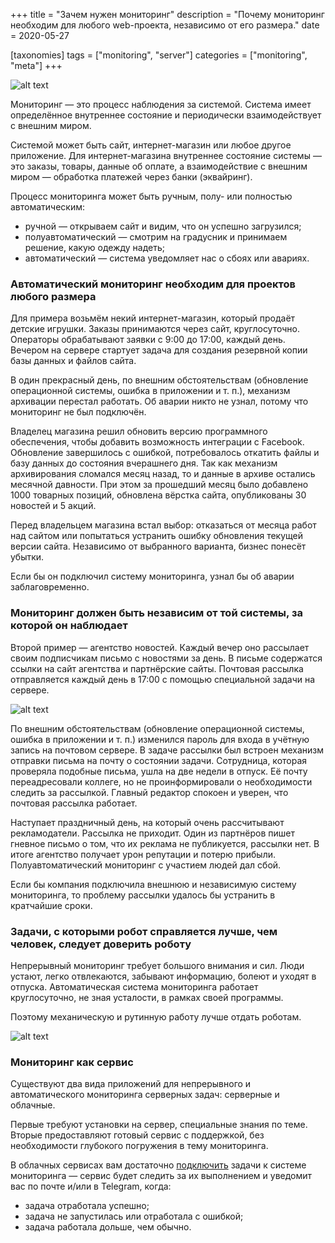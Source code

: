 +++
title = "Зачем нужен мониторинг"
description = "Почему мониторинг необходим для любого web-проекта, независимо от его размера."
date = 2020-05-27

[taxonomies]
tags = ["monitoring", "server"]
categories = ["monitoring", "meta"]
+++

![alt text](/images/why-monitoring.png "(c) Stephen Dawson")  
  
Мониторинг — это процесс наблюдения за системой. Система имеет определённое внутреннее состояние и 
периодически взаимодействует с внешним миром. 

Системой может быть сайт, интернет-магазин или любое другое приложение.
Для интернет-магазина внутреннее состояние системы — это заказы, товары, данные об оплате, а взаимодействие 
с внешним миром — обработка платежей через банки (эквайринг).  

Процесс мониторинга может быть ручным, полу- или полностью автоматическим:
- ручной — открываем сайт и видим, что он успешно загрузился; 
- полуавтоматический — смотрим на градусник и принимаем решение, какую одежду надеть;
- автоматический — система уведомляет нас о сбоях или авариях.

### Автоматический мониторинг необходим для проектов любого размера

Для примера возьмём некий интернет-магазин, который продаёт детские игрушки. 
Заказы принимаются через сайт, круглосуточно. Операторы обрабатывают заявки с 9:00 до 17:00, каждый день. 
Вечером на сервере стартует задача для создания резервной копии базы данных и файлов сайта.

В один прекрасный день, по внешним обстоятельствам (обновление операционной системы, ошибка в приложении и т. п.), 
механизм архивации перестал работать. Об аварии никто не узнал, потому что мониторинг не был подключён.  

Владелец магазина решил обновить версию программного обеспечения, чтобы добавить возможность интеграции с Facebook. 
Обновление завершилось с ошибкой, потребовалось откатить файлы и базу данных до состояния вчерашнего дня. 
Так как механизм архивирования сломался месяц назад, то и данные в архиве 
остались месячной давности. При этом за прошедший месяц было добавлено 1000 товарных позиций, обновлена вёрстка сайта, 
опубликованы 30 новостей и 5 акций.

Перед владельцем магазина встал выбор: отказаться от месяца работ над сайтом или попытаться устранить ошибку обновления
текущей версии сайта. Независимо от выбранного варианта, бизнес понесёт убытки.

Если бы он подключил систему мониторинга, узнал бы об аварии заблаговременно.
 
### Мониторинг должен быть независим от той системы, за которой он наблюдает

Второй пример — агентство новостей. Каждый вечер оно рассылает своим подписчикам письмо с новостями за день.
В письме содержатся ссылки на сайт агентства и партнёрские сайты. Почтовая рассылка отправляется каждый день в 17:00 
с помощью специальной задачи на сервере. 

![alt text](/images/why-monitoring-2.png "Внешний мониторинг")

По внешним обстоятельствам (обновление операционной системы, ошибка в приложении и т. п.) 
изменился пароль для входа в учётную запись на почтовом сервере. 
В задаче рассылки был встроен механизм отправки письма на почту о состоянии задачи. 
Сотрудница, которая проверяла подобные письма, ушла на две недели в отпуск. Её почту переадресовали коллеге, 
но не проинформировали о необходимости следить за рассылкой. Главный редактор спокоен и уверен, 
что почтовая рассылка работает.

Наступает праздничный день, на который очень рассчитывают рекламодатели. Рассылка не приходит.
Один из партнёров пишет гневное письмо о том, что их реклама не публикуется, рассылки нет. 
В итоге агентство получает урон репутации и потерю прибыли. Полуавтоматический мониторинг с участием людей дал сбой.

Если бы компания подключила внешнюю и независимую систему мониторинга, то проблему рассылки удалось бы устранить 
в кратчайшие сроки.

### Задачи, с которыми робот справляется лучше, чем человек, следует доверить роботу

Непрерывный мониторинг требует большого внимания и сил. 
Люди устают, легко отвлекаются, забывают информацию, болеют и уходят в отпуска.
Автоматическая система мониторинга работает круглосуточно, не зная усталости, в рамках своей программы.

Поэтому механическую и рутинную работу лучше отдать роботам.

![alt text](/images/why-monitoring-3.png "Автоматический мониторинг")

### Мониторинг как сервис

Существуют два вида приложений для непрерывного и автоматического мониторинга серверных задач: серверные и облачные.

Первые требуют установки на сервер, специальные знания по теме. Вторые предоставляют готовый сервис с поддержкой, 
без необходимости глубокого погружения в тему мониторинга.  

В облачных сервисах вам достаточно [подключить](https://docs.cronbox.ru/getting-started/) задачи 
к системе мониторинга — сервис будет следить за их выполнением и 
уведомит вас по почте и/или в Telegram, когда:
- задача отработала успешно;
- задача не запустилась или отработала с ошибкой;
- задача работала дольше, чем обычно.
